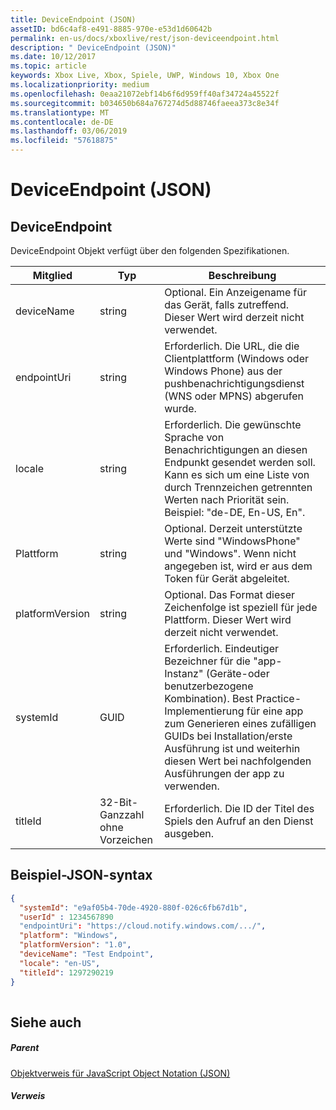 ```yaml
---
title: DeviceEndpoint (JSON)
assetID: bd6c4af8-e491-8885-970e-e53d1d60642b
permalink: en-us/docs/xboxlive/rest/json-deviceendpoint.html
description: " DeviceEndpoint (JSON)"
ms.date: 10/12/2017
ms.topic: article
keywords: Xbox Live, Xbox, Spiele, UWP, Windows 10, Xbox One
ms.localizationpriority: medium
ms.openlocfilehash: 0eaa21072ebf14b6f6d959ff40af34724a45522f
ms.sourcegitcommit: b034650b684a767274d5d88746faeea373c8e34f
ms.translationtype: MT
ms.contentlocale: de-DE
ms.lasthandoff: 03/06/2019
ms.locfileid: "57618875"
---
```

# <a name="deviceendpoint-json"></a>DeviceEndpoint (JSON)
 
<a id="ID4EO"></a>

 
## <a name="deviceendpoint"></a>DeviceEndpoint
 
DeviceEndpoint Objekt verfügt über den folgenden Spezifikationen.
 
| Mitglied| Typ| Beschreibung| 
| --- | --- | --- | 
| deviceName| string| Optional. Ein Anzeigename für das Gerät, falls zutreffend. Dieser Wert wird derzeit nicht verwendet.| 
| endpointUri| string| Erforderlich. Die URL, die die Clientplattform (Windows oder Windows Phone) aus der pushbenachrichtigungsdienst (WNS oder MPNS) abgerufen wurde.| 
| locale| string| Erforderlich. Die gewünschte Sprache von Benachrichtigungen an diesen Endpunkt gesendet werden soll. Kann es sich um eine Liste von durch Trennzeichen getrennten Werten nach Priorität sein. Beispiel: "de-DE, En-US, En".| 
| Plattform| string| Optional. Derzeit unterstützte Werte sind "WindowsPhone" und "Windows". Wenn nicht angegeben ist, wird er aus dem Token für Gerät abgeleitet.| 
| platformVersion| string| Optional. Das Format dieser Zeichenfolge ist speziell für jede Plattform. Dieser Wert wird derzeit nicht verwendet.| 
| systemId| GUID| Erforderlich. Eindeutiger Bezeichner für die "app-Instanz" (Geräte-oder benutzerbezogene Kombination). Best Practice-Implementierung für eine app zum Generieren eines zufälligen GUIDs bei Installation/erste Ausführung ist und weiterhin diesen Wert bei nachfolgenden Ausführungen der app zu verwenden.| 
| titleId| 32-Bit-Ganzzahl ohne Vorzeichen| Erforderlich. Die ID der Titel des Spiels den Aufruf an den Dienst ausgeben.| 
  
<a id="ID4EGD"></a>

 
## <a name="sample-json-syntax"></a>Beispiel-JSON-syntax
 

```json
{
  "systemId": "e9af05b4-70de-4920-880f-026c6fb67d1b",
  "userId" : 1234567890
  "endpointUri": "https://cloud.notify.windows.com/.../",
  "platform": "Windows",
  "platformVersion": "1.0",
  "deviceName": "Test Endpoint",
  "locale": "en-US",
  "titleId": 1297290219
}
    
```

  
<a id="ID4EPD"></a>

 
## <a name="see-also"></a>Siehe auch
 
<a id="ID4ERD"></a>

 
##### <a name="parent"></a>Parent 

[Objektverweis für JavaScript Object Notation (JSON)](atoc-xboxlivews-reference-json.md)

  
<a id="ID4E4D"></a>

 
##### <a name="reference"></a>Verweis   